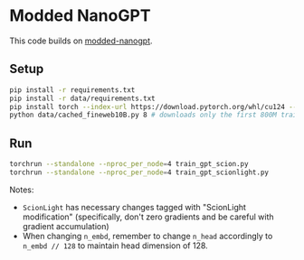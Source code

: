 # Modded NanoGPT

This code builds on [modded-nanogpt](https://github.com/KellerJordan/modded-nanogpt/).

## Setup

```bash
pip install -r requirements.txt
pip install -r data/requirements.txt
pip install torch --index-url https://download.pytorch.org/whl/cu124 --upgrade
python data/cached_fineweb10B.py 8 # downloads only the first 800M training tokens to save time
```

## Run

```bash
torchrun --standalone --nproc_per_node=4 train_gpt_scion.py
torchrun --standalone --nproc_per_node=4 train_gpt_scionlight.py
```

Notes: 

- `ScionLight` has necessary changes tagged with "ScionLight modification" (specifically, don't zero gradients and be careful with gradient accumulation)
- When changing `n_embd`, remember to change `n_head` accordingly to `n_embd // 128` to maintain head dimension of 128.
